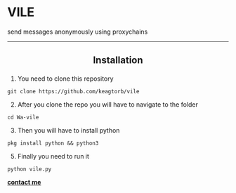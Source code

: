 # VILE
send messages anonymously using proxychains

 ***
## <p align="center">Installation
  
 1. You need to clone this repository
```
git clone https://github.com/keagtorb/vile
```

2. After you clone the repo you will have to navigate to the folder
```
cd Wa-vile
```

3. Then you will have to install python
```
pkg install python && python3
```

5. Finally you need to run it
```
python vile.py
```

 **[contact me](https://t.me/keagtorb79)**
